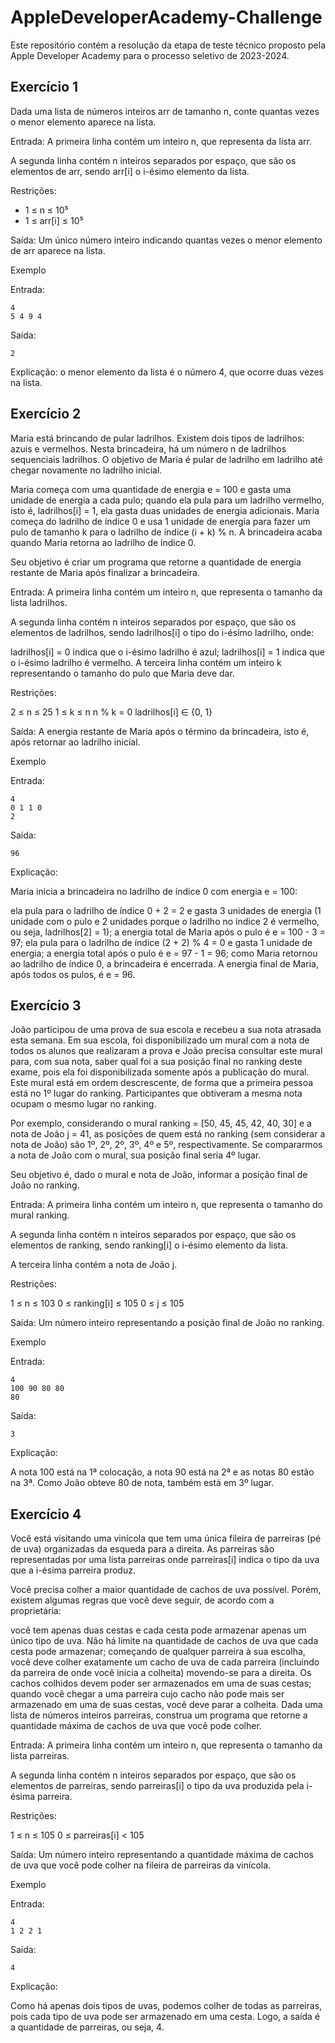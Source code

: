 # AppleDeveloperAcademy-Challenge
Este repositório contém a resolução da etapa de teste técnico proposto pela Apple Developer Academy para o processo seletivo de 2023-2024.

## Exercício 1

Dada uma lista de números inteiros arr de tamanho n, conte quantas vezes o menor elemento aparece na lista.

Entrada:
A primeira linha contém um inteiro n, que representa da lista arr.

A segunda linha contém n inteiros separados por espaço, que são os elementos de arr, sendo arr[i] o i-ésimo elemento da lista.

Restrições:
- 1 ≤ n ≤ 10⁵
- 1 ≤ arr[i] ≤ 10⁵

Saída:
Um único número inteiro indicando quantas vezes o menor elemento de arr aparece na lista.


Exemplo

Entrada:
```dados
4
5 4 9 4
``` 
Saída:
```dados
2
```
Explicação: o menor elemento da lista é o número 4, que ocorre duas vezes na lista.

## Exercício 2

Maria está brincando de pular ladrilhos. Existem dois tipos de ladrilhos: azuis e vermelhos. Nesta brincadeira, há um número n de ladrilhos sequenciais ladrilhos. O objetivo de Maria é pular de ladrilho em ladrilho até chegar novamente no ladrilho inicial.

Maria começa com uma quantidade de energia e = 100 e gasta uma unidade de energia a cada pulo; quando ela pula para um ladrilho vermelho, isto é, ladrilhos[i] = 1, ela gasta duas unidades de energia adicionais. Maria começa do ladrilho de índice 0 e usa 1 unidade de energia para fazer um pulo de tamanho k para o ladrilho de índice (i + k) % n. A brincadeira acaba quando Maria retorna ao ladrilho de índice 0.

Seu objetivo é criar um programa que retorne a quantidade de energia restante de Maria após finalizar a brincadeira.

 

Entrada:
A primeira linha contém um inteiro n, que representa o tamanho da lista ladrilhos.

A segunda linha contém n inteiros separados por espaço, que são os elementos de ladrilhos, sendo ladrilhos[i] o tipo do i-ésimo ladrilho, onde:

ladrilhos[i] = 0 indica que o i-ésimo ladrilho é azul;
ladrilhos[i] = 1 indica que o i-ésimo ladrilho é vermelho.
A terceira linha contém um inteiro k representando o tamanho do pulo que Maria deve dar.

Restrições:

2 ≤ n ≤ 25
1 ≤ k ≤ n
n % k = 0
ladrilhos[i] ∈ {0, 1}

Saída:
A energia restante de Maria após o término da brincadeira, isto é, após retornar ao ladrilho inicial.


Exemplo 

Entrada:
```dados
4
0 1 1 0
2
```
Saída:
```dados
96
```
Explicação:

Maria inicia a brincadeira no ladrilho de índice 0 com energia e = 100:

ela pula para o ladrilho de índice 0 + 2 = 2 e gasta 3 unidades de energia (1 unidade com o pulo e 2 unidades porque o ladrilho no índice 2 é vermelho, ou seja, ladrilhos[2] = 1); a energia total de Maria após o pulo é e = 100 - 3 = 97;
ela pula para o ladrilho de índice (2 + 2) % 4 = 0 e gasta 1 unidade de energia; a energia total após o pulo é e = 97 - 1 = 96; como Maria retornou ao ladrilho de índice 0, a brincadeira é encerrada.
A energia final de Maria, após todos os pulos, é e = 96.

## Exercício 3

João participou de uma prova de sua escola e recebeu a sua nota atrasada esta semana. Em sua escola, foi disponibilizado um mural com a nota de todos os alunos que realizaram a prova e João precisa consultar este mural para, com sua nota, saber qual foi a sua posição final no ranking deste exame, pois ela foi disponibilizada somente após a publicação do mural. Este mural está em ordem descrescente, de forma que a primeira pessoa está no 1º lugar do ranking. Participantes que obtiveram a mesma nota ocupam o mesmo lugar no ranking.

Por exemplo, considerando o mural ranking = [50, 45, 45, 42, 40, 30] e a nota de João j = 41, as posições de quem está no ranking (sem considerar a nota de João) são 1º, 2º, 2º, 3º, 4º e 5º, respectivamente. Se compararmos a nota de João com o mural, sua posição final seria 4º lugar.

Seu objetivo é, dado o mural e nota de João, informar a posição final de João no ranking.

Entrada:
A primeira linha contém um inteiro n, que representa o tamanho do mural ranking.

A segunda linha contém n inteiros separados por espaço, que são os elementos de ranking, sendo ranking[i] o i-ésimo elemento da lista.

A terceira linha contém a nota de João j.

Restrições:

1 ≤ n ≤ 103
0 ≤ ranking[i] ≤ 105
0 ≤ j ≤ 105
 

Saída:
Um número inteiro representando a posição final de João no ranking.

 
Exemplo

Entrada:
```dados
4
100 90 80 80
80
```
Saída:
```dados
3
```
Explicação:

A nota 100 está na 1ª colocação, a nota 90 está na 2ª e as notas 80 estão na 3ª. Como João obteve 80 de nota, também está em 3º lugar.

## Exercício 4

Você está visitando uma vinícola que tem uma única fileira de parreiras (pé de uva) organizadas da esqueda para a direita. As parreiras são representadas por uma lista parreiras onde parreiras[i] indica o tipo da uva que a i-ésima parreira produz.

Você precisa colher a maior quantidade de cachos de uva possível. Porém, existem algumas regras que você deve seguir, de acordo com a proprietária:

você tem apenas duas cestas e cada cesta pode armazenar apenas um único tipo de uva. Não há limite na quantidade de cachos de uva que cada cesta pode armazenar;
começando de qualquer parreira à sua escolha, você deve colher exatamente um cacho de uva de cada parreira (incluindo da parreira de onde você inicia a colheita) movendo-se para a direita. Os cachos colhidos devem poder ser armazenados em uma de suas cestas;
quando você chegar a uma parreira cujo cacho não pode mais ser armazenado em uma de suas cestas, você deve parar a colheita.
Dada uma lista de números inteiros parreiras, construa um programa que retorne a quantidade máxima de cachos de uva que você pode colher.

Entrada:
A primeira linha contém um inteiro n, que representa o tamanho da lista parreiras.

A segunda linha contém n inteiros separados por espaço, que são os elementos de parreiras, sendo parreiras[i] o tipo da uva produzida pela i-ésima parreira.

Restrições:

1 ≤ n ≤ 105
0 ≤ parreiras[i] < 105
 

Saída:
Um número inteiro representando a quantidade máxima de cachos de uva que você pode colher na fileira de parreiras da vinícola.


Exemplo

Entrada:
```dados
4
1 2 2 1
```
Saída:
```dados
4
```
Explicação:

Como há apenas dois tipos de uvas, podemos colher de todas as parreiras, pois cada tipo de uva pode ser armazenado em uma cesta. Logo, a saída é a quantidade de parreiras, ou seja, 4.



